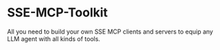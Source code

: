 # SSE-MCP-Toolkit
All you need to build your own SSE MCP clients and servers to equip any LLM agent with all kinds of tools.
